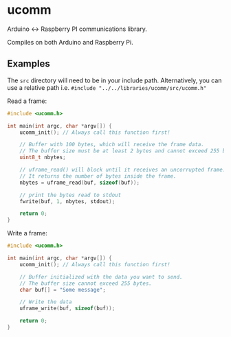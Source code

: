 # ucomm

Arduino <-> Raspberry PI communications library.

Compiles on both Arduino and Raspberry Pi.

## Examples

The `src` directory will need to be in your include path.
Alternatively, you can use a relative path i.e. `#include "../../libraries/ucomm/src/ucomm.h"`

Read a frame:
```c
#include <ucomm.h>

int main(int argc, char *argv[]) {
    ucomm_init(); // Always call this function first!

    // Buffer with 100 bytes, which will receive the frame data.
    // The buffer size must be at least 2 bytes and cannot exceed 255 bytes.
    uint8_t nbytes;

    // uframe_read() will block until it receives an uncorrupted frame.
    // It returns the number of bytes inside the frame.
    nbytes = uframe_read(buf, sizeof(buf));

    // print the bytes read to stdout
    fwrite(buf, 1, nbytes, stdout);

    return 0;
}
```

Write a frame:
```c
#include <ucomm.h>

int main(int argc, char *argv[]) {
    ucomm_init(); // Always call this function first!

    // Buffer initialized with the data you want to send.
    // The buffer size cannot exceed 255 bytes.
    char buf[] = "Some message";

    // Write the data
    uframe_write(buf, sizeof(buf));

    return 0;
}
```
